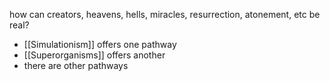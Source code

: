 how can creators, heavens, hells, miracles, resurrection, atonement, etc be real?

- [[Simulationism]] offers one pathway
- [[Superorganisms]] offers another
- there are other pathways
